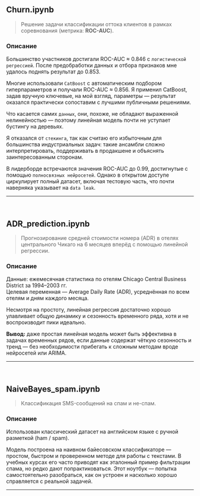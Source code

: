 ## Churn.ipynb

> Решение задачи классификации оттока клиентов в рамках соревнования (метрика: **ROC-AUC**).

### Описание

Большинство участников достигали ROC-AUC ≈ 0.846 с `логистической регрессией`. После предобработки данных и отбора признаков мне удалось поднять результат до 0.853.

Многие использовали `CatBoost` с автоматическим подбором гиперпараметров и получали ROC-AUC ≈ 0.856. Я применил CatBoost, задав вручную ключевые, на мой взгляд, параметры — результат оказался практически сопоставим с лучшими публичными решениями.

Что касается самих `данных`, они, похоже, не обладают выраженной нелинейностью — поэтому линейная модель почти не уступает бустингу на деревьях.

Я отказался от `стекинга`, так как считаю его избыточным для большинства индустриальных задач: такие ансамбли сложно интерпретировать, поддерживать в продакшене и объяснять заинтересованным сторонам.

В лидерборде встречаются значения ROC-AUC до 0.99, достигнутые с помощью `полносвязных нейросетей`. Однако в открытом доступе циркулирует полный датасет, включая тестовую часть, что почти наверняка указывает на `data leak`.

---
<br>

## ADR_prediction.ipynb

> Прогнозирование средней стоимости номера (ADR) в отелях центрального Чикаго на 6 месяцев вперёд с помощью линейной регрессии.

### Описание

Данные: ежемесячная статистика по отелям Chicago Central Business District за 1994–2003 гг.  
Целевая переменная — Average Daily Rate (ADR), усреднённая по всем отелям и дням каждого месяца.

Несмотря на простоту, линейная регрессия достаточно хорошо улавливает общую динамику и сезонность временного ряда, хотя и не воспроизводит пики идеально.

**Вывод:** даже простая линейная модель может быть эффективна в задачах временных рядов, если данные содержат чёткую сезонность и тренд — без необходимости прибегать к сложным методам вроде нейросетей или ARIMA.

---
<br>

## NaiveBayes_spam.ipynb

> Классификация SMS-сообщений на спам и не-спам.

### Описание

Использован классический датасет на английском языке с ручной разметкой (ham / spam).

Модель построена на наивном байесовском классификаторе — простом, быстром и проверенном методе для работы с текстами. В учебных курсах его часто приводят как эталонный пример фильтрации спама, но редко дают попрактиковаться. Этот ноутбук — попытка самостоятельно разобраться, как он устроен и насколько хорошо справляется с реальной задачей.

---
